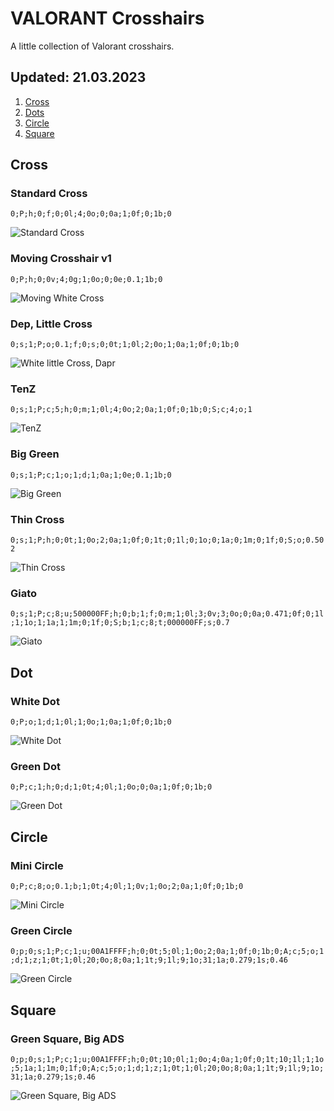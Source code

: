 # VALORANT Crosshairs

A little collection of Valorant crosshairs.

## Updated: 21.03.2023

1. [Cross](https://github.com/hAxiiT/Valorant_Crosshairs/blob/main/README.md#cross)
2. [Dots](https://github.com/hAxiiT/Valorant_Crosshairs/blob/main/README.md#dot)
3. [Circle](https://github.com/hAxiiT/Valorant_Crosshairs/blob/main/README.md#circle)
4. [Square](https://github.com/hAxiiT/Valorant_Crosshairs/blob/main/README.md#square)

## Cross
### Standard Cross

```0;P;h;0;f;0;0l;4;0o;0;0a;1;0f;0;1b;0```

![Standard Cross](https://user-images.githubusercontent.com/63851714/226617686-67a54863-09b1-432e-9e67-57b3824b6116.png)

### Moving Crosshair v1

```0;P;h;0;0v;4;0g;1;0o;0;0e;0.1;1b;0```

![Moving White Cross](https://user-images.githubusercontent.com/63851714/226617709-0bc804b9-8b02-4fe4-992b-10d2adf988ea.png)

### Dep, Little Cross

```0;s;1;P;o;0.1;f;0;s;0;0t;1;0l;2;0o;1;0a;1;0f;0;1b;0```

![White little Cross, Dapr](https://user-images.githubusercontent.com/63851714/226617743-c286aec2-8161-47cc-9bf0-57aa661b2689.png)

### TenZ

```0;s;1;P;c;5;h;0;m;1;0l;4;0o;2;0a;1;0f;0;1b;0;S;c;4;o;1```

![TenZ](https://user-images.githubusercontent.com/63851714/226617768-d24fa7b6-1197-4414-a2b3-21b4ed9632ad.png)

### Big Green

```0;s;1;P;c;1;o;1;d;1;0a;1;0e;0.1;1b;0```

![Big Green](https://user-images.githubusercontent.com/63851714/226617837-29a28159-a34c-45c7-928d-0ca9671fd35e.png)

### Thin Cross

```0;s;1;P;h;0;0t;1;0o;2;0a;1;0f;0;1t;0;1l;0;1o;0;1a;0;1m;0;1f;0;S;o;0.502```

![Thin Cross](https://user-images.githubusercontent.com/63851714/226617871-bb9e7de6-e093-455f-a5d9-aef356f8f7d2.png)

### Giato

```0;s;1;P;c;8;u;500000FF;h;0;b;1;f;0;m;1;0l;3;0v;3;0o;0;0a;0.471;0f;0;1l;1;1o;1;1a;1;1m;0;1f;0;S;b;1;c;8;t;000000FF;s;0.7```

![Giato](https://user-images.githubusercontent.com/63851714/226618001-919c2f3a-0594-4cd0-9e44-309bfd753b6f.png)

## Dot
### White Dot

```0;P;o;1;d;1;0l;1;0o;1;0a;1;0f;0;1b;0```

![White Dot](https://user-images.githubusercontent.com/63851714/226617787-32f20384-5333-4cf2-a1a9-8d3a93616098.png)

### Green Dot

```0;P;c;1;h;0;d;1;0t;4;0l;1;0o;0;0a;1;0f;0;1b;0```

![Green Dot](https://user-images.githubusercontent.com/63851714/226617800-313d0ab7-ceb5-467a-b467-1935e17f4fac.png)

## Circle
### Mini Circle

```0;P;c;8;o;0.1;b;1;0t;4;0l;1;0v;1;0o;2;0a;1;0f;0;1b;0```

![Mini Circle](https://user-images.githubusercontent.com/63851714/226617928-585dd8d3-04ff-443a-b463-d202d2255852.png)

### Green Circle

```0;p;0;s;1;P;c;1;u;00A1FFFF;h;0;0t;5;0l;1;0o;2;0a;1;0f;0;1b;0;A;c;5;o;1;d;1;z;1;0t;1;0l;20;0o;8;0a;1;1t;9;1l;9;1o;31;1a;0.279;1s;0.46```

![Green Circle](https://user-images.githubusercontent.com/63851714/226617988-3c541000-ad38-429d-8a61-d33494bbddad.png)

## Square
### Green Square, Big ADS

```0;p;0;s;1;P;c;1;u;00A1FFFF;h;0;0t;10;0l;1;0o;4;0a;1;0f;0;1t;10;1l;1;1o;5;1a;1;1m;0;1f;0;A;c;5;o;1;d;1;z;1;0t;1;0l;20;0o;8;0a;1;1t;9;1l;9;1o;31;1a;0.279;1s;0.46```

![Green Square, Big ADS](https://user-images.githubusercontent.com/63851714/226617961-3e33687f-509c-4d38-8d10-16c46d038f59.png)
